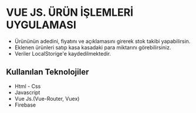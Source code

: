 #  VUE JS. ÜRÜN İŞLEMLERİ UYGULAMASI



- Ürününün adedini, fiyatını ve açıklamasını girerek stok takibi yapabilirsin.
- Eklenen ürünleri satıp kasa kasadaki para miktarını görebilirsiniz.
- Veriler LocalStorige'e kaydedilmektedir.




  
## Kullanılan Teknolojiler

* Html - Css
* Javascript
* Vue Js.(Vue-Router, Vuex)
* Firebase

